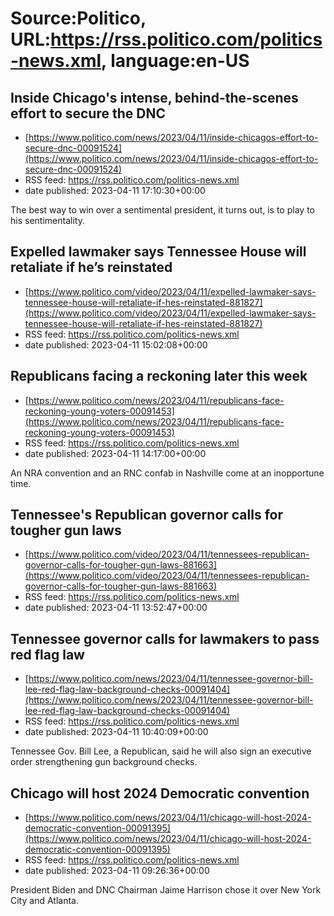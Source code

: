 # Source:Politico, URL:https://rss.politico.com/politics-news.xml, language:en-US

## Inside Chicago's intense, behind-the-scenes effort to secure the DNC
 - [https://www.politico.com/news/2023/04/11/inside-chicagos-effort-to-secure-dnc-00091524](https://www.politico.com/news/2023/04/11/inside-chicagos-effort-to-secure-dnc-00091524)
 - RSS feed: https://rss.politico.com/politics-news.xml
 - date published: 2023-04-11 17:10:30+00:00

The best way to win over a sentimental president, it turns out, is to play to his sentimentality.

## Expelled lawmaker says Tennessee House will retaliate if he’s reinstated
 - [https://www.politico.com/video/2023/04/11/expelled-lawmaker-says-tennessee-house-will-retaliate-if-hes-reinstated-881827](https://www.politico.com/video/2023/04/11/expelled-lawmaker-says-tennessee-house-will-retaliate-if-hes-reinstated-881827)
 - RSS feed: https://rss.politico.com/politics-news.xml
 - date published: 2023-04-11 15:02:08+00:00



## Republicans facing a reckoning later this week
 - [https://www.politico.com/news/2023/04/11/republicans-face-reckoning-young-voters-00091453](https://www.politico.com/news/2023/04/11/republicans-face-reckoning-young-voters-00091453)
 - RSS feed: https://rss.politico.com/politics-news.xml
 - date published: 2023-04-11 14:17:00+00:00

An NRA convention and an RNC confab in Nashville come at an inopportune time.

## Tennessee's Republican governor calls for tougher gun laws
 - [https://www.politico.com/video/2023/04/11/tennessees-republican-governor-calls-for-tougher-gun-laws-881663](https://www.politico.com/video/2023/04/11/tennessees-republican-governor-calls-for-tougher-gun-laws-881663)
 - RSS feed: https://rss.politico.com/politics-news.xml
 - date published: 2023-04-11 13:52:47+00:00



## Tennessee governor calls for lawmakers to pass red flag law
 - [https://www.politico.com/news/2023/04/11/tennessee-governor-bill-lee-red-flag-law-background-checks-00091404](https://www.politico.com/news/2023/04/11/tennessee-governor-bill-lee-red-flag-law-background-checks-00091404)
 - RSS feed: https://rss.politico.com/politics-news.xml
 - date published: 2023-04-11 10:40:09+00:00

Tennessee Gov. Bill Lee, a Republican, said he will also sign an executive order strengthening gun background checks.

## Chicago will host 2024 Democratic convention
 - [https://www.politico.com/news/2023/04/11/chicago-will-host-2024-democratic-convention-00091395](https://www.politico.com/news/2023/04/11/chicago-will-host-2024-democratic-convention-00091395)
 - RSS feed: https://rss.politico.com/politics-news.xml
 - date published: 2023-04-11 09:26:36+00:00

President Biden and DNC Chairman Jaime Harrison chose it over New York City and Atlanta.

